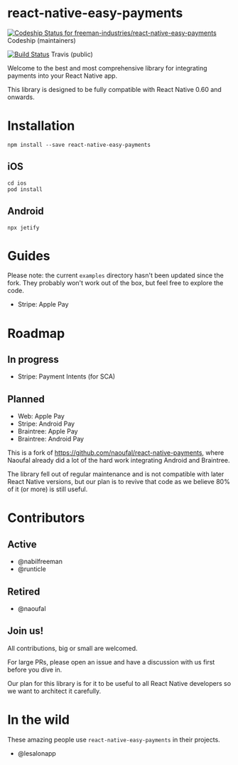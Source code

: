 # react-native-easy-payments

[![Codeship Status for freeman-industries/react-native-easy-payments](https://app.codeship.com/projects/d6d17e65-23f0-4154-b7ce-33ce59471b08/status?branch=master)](https://app.codeship.com/projects/418096) Codeship (maintainers)

[![Build Status](https://travis-ci.org/freeman-industries/react-native-easy-payments.svg?branch=master)](https://travis-ci.org/freeman-industries/react-native-easy-payments) Travis (public)

Welcome to the best and most comprehensive library for integrating payments into your React Native app.

This library is designed to be fully compatible with React Native 0.60 and onwards.

# Installation

```
npm install --save react-native-easy-payments
```

## iOS

```
cd ios
pod install
```

## Android

```
npx jetify
```

# Guides

Please note: the current `examples` directory hasn't been updated since the fork. They probably won't work out of the box, but feel free to explore the code.

- Stripe: Apple Pay

# Roadmap

## In progress

- Stripe: Payment Intents (for SCA)

## Planned

- Web: Apple Pay
- Stripe: Android Pay
- Braintree: Apple Pay
- Braintree: Android Pay

This is a fork of https://github.com/naoufal/react-native-payments, where Naoufal already did a lot of the hard work integrating Android and Braintree.

The library fell out of regular maintenance and is not compatible with later React Native versions, but our plan is to revive that code as we believe 80% of it (or more) is still useful.

# Contributors

## Active
- @nabilfreeman
- @runticle

## Retired
- @naoufal

## Join us!

All contributions, big or small are welcomed.

For large PRs, please open an issue and have a discussion with us first before you dive in.

Our plan for this library is for it to be useful to all React Native developers so we want to architect it carefully.

# In the wild

These amazing people use `react-native-easy-payments` in their projects.

- @lesalonapp
